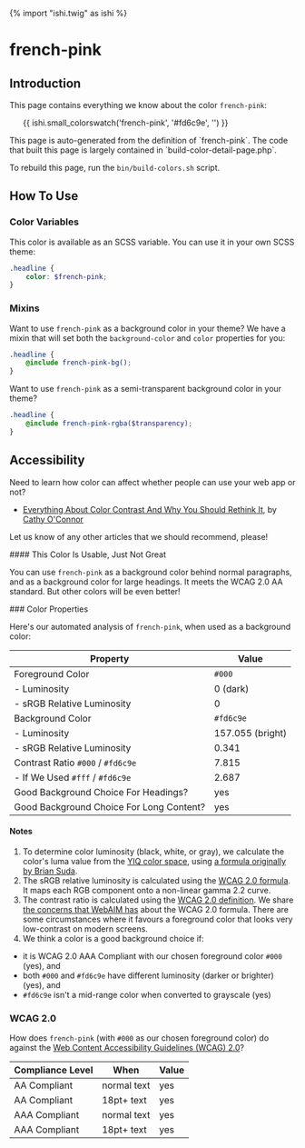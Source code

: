 {% import "ishi.twig" as ishi %}
# french-pink

## Introduction

This page contains everything we know about the color `french-pink`:

<div class="grid">
    <div class="cell">
        <div class="swatch">
            <ul>
                {{ ishi.small_colorswatch('french-pink', '#fd6c9e', '') }}
            </ul>
        </div>
    </div>
</div>

<div class="callout attention" markdown="1">
This page is auto-generated from the definition of `french-pink`. The code that built this page is largely contained in `build-color-detail-page.php`.

To rebuild this page, run the `bin/build-colors.sh` script.
</div>

## How To Use

### Color Variables

This color is available as an SCSS variable. You can use it in your own SCSS theme:

```scss
.headline {
    color: $french-pink;
}
```

### Mixins

Want to use `french-pink` as a background color in your theme? We have a mixin that will set both the `background-color` and `color` properties for you:

```scss
.headline {
    @include french-pink-bg();
}
```

Want to use `french-pink` as a semi-transparent background color in your theme?

```scss
.headline {
    @include french-pink-rgba($transparency);
}
```

## Accessibility

Need to learn how color can affect whether people can use your web app or not?

* [Everything About Color Contrast And Why You Should Rethink It](https://www.smashingmagazine.com/2014/10/color-contrast-tips-and-tools-for-accessibility/), by [Cathy O'Connor](http://www.twitter.com/cagocon)

Let us know of any other articles that we should recommend, please!
<div class="callout warning" markdown="1">
#### This Color Is Usable, Just Not Great

You can use `french-pink` as a background color behind normal paragraphs, and as a background color for large headings. It meets the WCAG 2.0 AA standard. But other colors will be even better!
</div>
### Color Properties

Here's our automated analysis of `french-pink`, when used as a background color:

Property | Value
---------|------
Foreground Color | `#000`
- Luminosity | 0 (dark)
- sRGB Relative Luminosity | 0
Background Color | `#fd6c9e`
- Luminosity | 157.055 (bright)
- sRGB Relative Luminosity | 0.341
Contrast Ratio `#000` / `#fd6c9e` | 7.815
- If We Used `#fff` / `#fd6c9e` | 2.687
Good Background Choice For Headings? | yes
Good Background Choice For Long Content? | yes

#### Notes

1. To determine color luminosity (black, white, or gray), we calculate the color's luma value from the [YIQ color space](https://en.wikipedia.org/wiki/YIQ), using [a formula originally by Brian Suda](https://24ways.org/2010/calculating-color-contrast/).
1. The sRGB relative luminosity is calculated using the [WCAG 2.0 formula](https://www.w3.org/TR/WCAG20/#relativeluminancedef). It maps each RGB component onto a non-linear gamma 2.2 curve.
1. The contrast ratio is calculated using the [WCAG 2.0 definition](https://www.w3.org/TR/2008/REC-WCAG20-20081211/#contrast-ratiodef). We share [the concerns that WebAIM has](http://webaim.org/blog/wcag-2-1-feedback/) about the WCAG 2.0 formula. There are some circumstances where it favours a foreground color that looks very low-contrast on modern screens.
1. We think a color is a good background choice if:
  - it is WCAG 2.0 AAA Compliant with our chosen foreground color `#000` (yes), and
  - both `#000` and `#fd6c9e` have different luminosity (darker or brighter) (yes), and
  - `#fd6c9e` isn't a mid-range color when converted to grayscale (yes)

### WCAG 2.0

How does `french-pink` (with `#000` as our chosen foreground color) do against the [Web Content Accessibility Guidelines (WCAG) 2.0](https://www.w3.org/TR/WCAG20/)?

Compliance Level | When | Value
-----------------|------|------
AA Compliant | normal text | yes
AA Compliant | 18pt+ text | yes
AAA Compliant | normal text | yes
AAA Compliant | 18pt+ text | yes